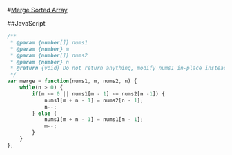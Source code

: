 #[Merge Sorted Array](https://leetcode.com/problems/merge-sorted-array/)

##JavaScript

```javascript
/**
 * @param {number[]} nums1
 * @param {number} m
 * @param {number[]} nums2
 * @param {number} n
 * @return {void} Do not return anything, modify nums1 in-place instead.
 */
var merge = function(nums1, m, nums2, n) {
    while(n > 0) {
        if(m <= 0 || nums1[m - 1] <= nums2[n -1]) {
            nums1[m + n - 1] = nums2[n - 1];
            n--;
        } else {
            nums1[m + n - 1] = nums1[m - 1];
            m--;
        }
    }
};
```
